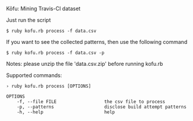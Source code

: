 Kōfu: Mining Travis-CI dataset

Just run the script

```
$ ruby kofu.rb process -f data.csv 
```

If you want to see the collected patterns, then use the following command

```
$ ruby kofu.rb process -f data.csv -p
```

Notes: please unzip the file 'data.csv.zip' before running kofu.rb 

Supported commands:

```
› ruby kofu.rb process [OPTIONS]

OPTIONS
    -f, --file FILE                  the csv file to process
    -p, --patterns                   disclose build attempt patterns
    -h, --help                       help
```
